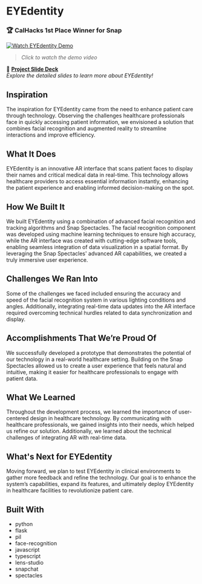# EYEdentity

### 🏆 **CalHacks 1st Place Winner for Snap**

[![Watch EYEdentity Demo](https://img.youtube.com/vi/iVBfLWnqzRc/0.jpg)](https://www.youtube.com/watch?v=iVBfLWnqzRc)
> *Click to watch the demo video*

🎥 **[Project Slide Deck](https://docs.google.com/presentation/d/1K41ArhGy6HgdhWuWSoGtBkhscxycKVTnzTSsnapsv9o/edit#slide=id.g30ccbcf1a6f_0_0)**  
*Explore the detailed slides to learn more about EYEdentity!*

## Inspiration

The inspiration for EYEdentity came from the need to enhance patient care through technology. Observing the challenges healthcare professionals face in quickly accessing patient information, we envisioned a solution that combines facial recognition and augmented reality to streamline interactions and improve efficiency.

## What It Does

EYEdentity is an innovative AR interface that scans patient faces to display their names and critical medical data in real-time. This technology allows healthcare providers to access essential information instantly, enhancing the patient experience and enabling informed decision-making on the spot.

## How We Built It

We built EYEdentity using a combination of advanced facial recognition and tracking algorithms and Snap Spectacles. The facial recognition component was developed using machine learning techniques to ensure high accuracy, while the AR interface was created with cutting-edge software tools, enabling seamless integration of data visualization in a spatial format. By leveraging the Snap Spectacles' advanced AR capabilities, we created a truly immersive user experience.

## Challenges We Ran Into

Some of the challenges we faced included ensuring the accuracy and speed of the facial recognition system in various lighting conditions and angles. Additionally, integrating real-time data updates into the AR interface required overcoming technical hurdles related to data synchronization and display.

## Accomplishments That We’re Proud Of

We successfully developed a prototype that demonstrates the potential of our technology in a real-world healthcare setting. Building on the Snap Spectacles allowed us to create a user experience that feels natural and intuitive, making it easier for healthcare professionals to engage with patient data.

## What We Learned

Throughout the development process, we learned the importance of user-centered design in healthcare technology. By communicating with healthcare professionals, we gained insights into their needs, which helped us refine our solution. Additionally, we learned about the technical challenges of integrating AR with real-time data.

## What's Next for EYEdentity

Moving forward, we plan to test EYEdentity in clinical environments to gather more feedback and refine the technology. Our goal is to enhance the system’s capabilities, expand its features, and ultimately deploy EYEdentity in healthcare facilities to revolutionize patient care.

## Built With

- python
- flask
- pil
- face-recognition
- javascript
- typescript
- lens-studio
- snapchat
- spectacles
